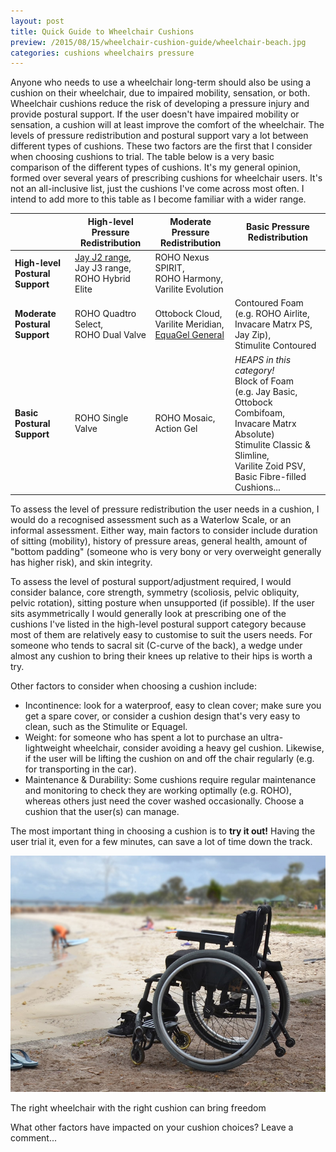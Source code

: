 ```yaml
---
layout: post
title: Quick Guide to Wheelchair Cushions
preview: /2015/08/15/wheelchair-cushion-guide/wheelchair-beach.jpg
categories: cushions wheelchairs pressure
---
```



Anyone who needs to use a wheelchair long-term should also be using a cushion on their
wheelchair, due to impaired mobility, sensation, or both. Wheelchair cushions reduce 
the risk of developing a pressure injury and provide postural support.
If the user doesn't have impaired mobility or sensation, a cushion will 
at least improve the comfort of the wheelchair. The levels of pressure 
redistribution and postural support vary a lot between different types of
cushions. These two factors are the first that I consider when choosing cushions
to trial. The table below is a very basic comparison of the different types of 
cushions. It's my general opinion, formed over several years of prescribing
cushions for wheelchair users. It's not an all-inclusive list, just the cushions
I've come across most often. I intend to add more to this table as I become
familiar with a wider range.

|                             | High-level Pressure Redistribution          | Moderate Pressure Redistribution                                 | Basic Pressure Redistribution                                                                                                                                                                 |
|:-----------------------------|---------------------------------------------|------------------------------------------------------------------|-----------------------------------------------------------------------------------------------------------------------------------------------------------------------------------------------|
| **High-level Postural Support** | [Jay J2 range](http://otequip.info/2015/08/22/jay2-cushion.html), <br />Jay J3 range, <br />ROHO Hybrid Elite | ROHO Nexus SPIRIT, <br />ROHO Harmony, <br />Varilite Evolution              |                                                                                                                                                                                               |
| **Moderate Postural Support**   | ROHO Quadtro Select, <br />ROHO Dual Valve  | Ottobock Cloud, <br />Varilite Meridian, <br />[EquaGel General](http://otequip.info/2015/11/11/equagel-cushion.html)  | Contoured Foam (e.g. ROHO Airlite, Invacare Matrx PS, Jay Zip), <br />Stimulite Contoured                                                                                                           |
| **Basic Postural Support**      | ROHO Single Valve                           | ROHO Mosaic, <br />Action Gel                         | *HEAPS in this category!* <br />Block of Foam  <br />(e.g. Jay Basic, Ottobock Combifoam, Invacare Matrx Absolute) <br />Stimulite Classic & Slimline, <br />Varilite Zoid PSV, <br />Basic Fibre-filled Cushions... |

To assess the level of pressure redistribution the user needs in a cushion, I
would do a recognised assessment such as a Waterlow Scale, or an informal 
assessment. Either way, main factors to consider include duration of sitting (mobility),
history of pressure areas, general health, amount of "bottom padding" (someone who
is very bony or very overweight generally has higher risk), and skin integrity.

To assess the level of postural support/adjustment required, I would consider
balance, core strength, symmetry (scoliosis, pelvic obliquity, pelvic rotation), 
sitting posture when unsupported (if possible). If the user sits asymmetrically
I would generally look at prescribing one of the cushions I've listed in the
high-level postural support category because most of them are relatively easy to
customise to suit the users needs. For someone who tends to sacral sit (C-curve of
the back), a wedge under almost any cushion to bring their knees up relative to
their hips is worth a try.

Other factors to consider when choosing a cushion include:

* Incontinence: look for a waterproof, easy to clean cover; make sure you get a
spare cover, or consider a cushion design that's very easy to clean, such as the
Stimulite or Equagel.
* Weight: for someone who has spent a lot to purchase an ultra-lightweight wheelchair,
consider avoiding a heavy gel cushion. Likewise, if the user will be lifting
the cushion on and off the chair regularly (e.g. for transporting in the car).
* Maintenance & Durability: Some cushions require regular maintenance and monitoring to check
they are working optimally (e.g. ROHO), whereas others just need the cover washed
occasionally. Choose a cushion that the user(s) can manage.

The most important thing in choosing a cushion is to **try it out!** Having the user
trial it, even for a few minutes, can save a lot of time down the track.

![Wheelchair with cushion](2015/08/15/wheelchair-cushion-guide/wheelchair-beach.jpg)
<p class="caption">The right wheelchair with the right cushion can bring freedom</p>

What other factors have impacted on your cushion choices? Leave a comment...

<br>